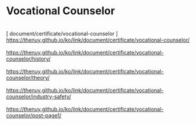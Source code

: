 # Vocational Counselor
<br>[ document/certificate/vocational-counselor ]
<br>https://thenuy.github.io/ko/link/document/certificate/vocational-counselor/
<br>
<br>https://thenuy.github.io/ko/link/document/certificate/vocational-counselor/history/
<br>
<br>https://thenuy.github.io/ko/link/document/certificate/vocational-counselor/theory/
<br>
<br>https://thenuy.github.io/ko/link/document/certificate/vocational-counselor/industry-safety/
<br>
<br>https://thenuy.github.io/ko/link/document/certificate/vocational-counselor/post-page1/
